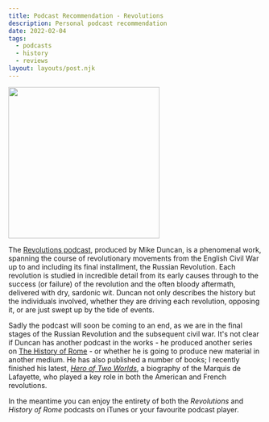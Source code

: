 ```yaml
---
title: Podcast Recommendation - Revolutions
description: Personal podcast recommendation
date: 2022-02-04
tags:
  - podcasts
  - history
  - reviews
layout: layouts/post.njk
---
```


<p>
<img src="https://ssl-static.libsyn.com/p/assets/3/4/5/f/345fbd6a253649c0/RevolutionsLogo_V2.jpg" height=300 width=300>
</p>

The [Revolutions podcast](http://www.revolutionspodcast.com/), produced by Mike Duncan, is a phenomenal work, spanning the course of revolutionary movements from the English Civil War up to and including its final installment, the Russian Revolution. Each revolution is studied in incredible detail from its early causes through to the success (or failure) of the revolution and the often bloody aftermath, delivered with dry, sardonic wit. Duncan not only describes the history but the individuals involved, whether they are driving each revolution, opposing it, or are just swept up by the tide of events.

Sadly the podcast will soon be coming to an end, as we are in the final stages of the Russian Revolution and the subsequent civil war. It's not clear if Duncan has another podcast in the works - he produced another series on [The History of Rome](https://podcasts.apple.com/gb/podcast/the-history-of-rome/id261654474) - or whether he is going to produce new material in another medium. He has also published a number of books; I recently finished his latest, [*Hero of Two Worlds*](https://www.amazon.co.uk/Hero-Two-Worlds-Lafayette-Revolution-ebook/dp/B08KRH1VG3), a biography of the Marquis de Lafayette, who played a key role in both the American and French revolutions.

In the meantime you can enjoy the entirety of both the *Revolutions* and *History of Rome* podcasts on iTunes or your favourite podcast player.
